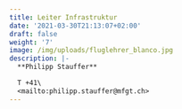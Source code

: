 ```yaml
---
title: Leiter Infrastruktur
date: '2021-03-30T21:13:07+02:00'
draft: false
weight: '7'
image: /img/uploads/fluglehrer_blanco.jpg
description: |-
  **Philipp Stauffer**

  T +41\
  <mailto:philipp.stauffer@mfgt.ch>
---
```


